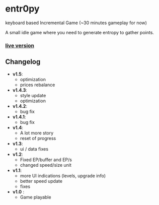 # entr0py

keyboard based Incremental Game (~30 minutes gameplay for now)

A small idle game where you need to generate entropy to gather points.

### [live version](https://klemek.github.io/entr0py/)

## Changelog

* **v1.5**:
    * optimization
    * prices rebalance
* **v1.4.3**:
    * style update
    * optimization
* **v1.4.2**:
    * bug fix
* **v1.4.1**:
    * bug fix
* **v1.4**:
    * A lot more story
    * reset of progress
* **v1.3**:
    * ui / data fixes
* **v1.2**:
    * Fixed EP/buffer and EP/s
    * changed speed/size unit
* **v1.1**:
    * more UI indications (levels, upgrade info)
    * better speed update
    * fixes
* **v1.0** :
    * Game playable